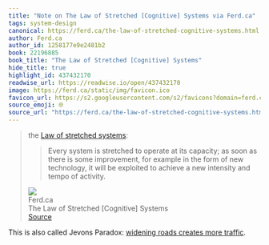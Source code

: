 ```yaml
---
title: "Note on The Law of Stretched [Cognitive] Systems via Ferd.ca"
tags: system-design
canonical: https://ferd.ca/the-law-of-stretched-cognitive-systems.html
author: Ferd.ca
author_id: 1258177e9e2481b2
book: 22196885
book_title: "The Law of Stretched [Cognitive] Systems"
hide_title: true
highlight_id: 437432170
readwise_url: https://readwise.io/open/437432170
image: https://ferd.ca/static/img/favicon.ico
favicon_url: https://s2.googleusercontent.com/s2/favicons?domain=ferd.ca
source_emoji: 🌐
source_url: "https://ferd.ca/the-law-of-stretched-cognitive-systems.html#:~:text=the,tempo%20of%20activity."
---
```


> the [Law of stretched systems](https://www.researchgate.net/publication/334267822_Steering_the_Reverberations_of_Technology_Change_on_Fields_of_Practice_Laws_that_Govern_Cognitive_Work):
> 
> > Every system is stretched to operate at its capacity; as soon as there is some improvement, for example in the form of new technology, it will be exploited to achieve a new intensity and tempo of activity.
> <div class="quoteback-footer"><div class="quoteback-avatar"><img class="mini-favicon" src="https://s2.googleusercontent.com/s2/favicons?domain=ferd.ca"></div><div class="quoteback-metadata"><div class="metadata-inner"><span style="display:none">FROM:</span><div aria-label="Ferd.ca" class="quoteback-author"> Ferd.ca</div><div aria-label="The Law of Stretched [Cognitive] Systems" class="quoteback-title"> The Law of Stretched [Cognitive] Systems</div></div></div><div class="quoteback-backlink"><a target="_blank" aria-label="go to the full text of this quotation" rel="noopener" href="https://ferd.ca/the-law-of-stretched-cognitive-systems.html#:~:text=the,tempo%20of%20activity." class="quoteback-arrow"> Source</a></div></div>

This is also called Jevons Paradox: [widening roads creates more traffic](https://cityobservatory.org/the-fundamental-global-law-of-road-congestion/).
